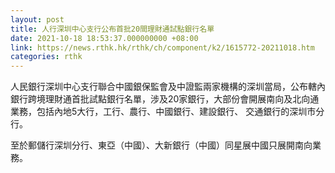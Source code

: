 ```yaml
---
layout: post
title: 人行深圳中心支行公布首批20間理財通試點銀行名單
date: 2021-10-18 18:53:37.000000000 +08:00
link: https://news.rthk.hk/rthk/ch/component/k2/1615772-20211018.htm
categories: rthk
---
```


人民銀行深圳中心支行聯合中國銀保監會及中證監兩家機構的深圳當局，公布轄內銀行跨境理財通首批試點銀行名單，涉及20家銀行，大部份會開展南向及北向通業務，包括內地5大行，工行、農行、中國銀行、建設銀行、 交通銀行的深圳市分行。

至於郵儲行深圳分行、東亞（中國）、大新銀行（中國）同星展中國只展開南向業務。
